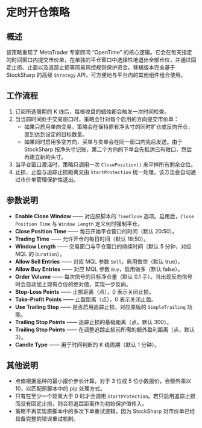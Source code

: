 # 定时开仓策略

## 概述
该策略重现了 MetaTrader 专家顾问 “OpenTime” 的核心逻辑。它会在每天指定的时间窗口内提交市价单，在单独的平仓窗口中选择性地退出全部仓位，并通过固定止损、止盈以及追踪止损等简易风控规则保护资金。移植版本完全基于 StockSharp 的高级 `Strategy` API，可方便地与平台内的其他组件组合使用。

## 工作流程
1. 订阅所选周期的 K 线后，每根收盘的蜡烛都会触发一次时间检查。
2. 当当前时间处于交易窗口时，策略会针对每个启用的方向提交市价单：
   - 如果只启用单向交易，策略会在保持原有净头寸的同时扩仓或反向开仓，直到达到设定的目标数量。
   - 如果同时启用多空方向，买单与卖单会在同一窗口内先后发送。由于 StockSharp 按净头寸记账，第二个方向的下单会先抵消已有敞口，然后再建立新的头寸。
3. 当平仓窗口激活时，策略只调用一次 `ClosePosition()` 来平掉所有剩余仓位。
4. 止损、止盈与追踪止损距离交由 `StartProtection` 统一处理，该方法会自动通过市价单管理保护性退出。

## 参数说明
- **Enable Close Window** —— 对应原脚本的 `TimeClose` 选项。启用后，`Close Position Time` 与 `Window Length` 定义何时强制平仓。
- **Close Position Time** —— 每日开始平仓窗口的时间（默认 20:50）。
- **Trading Time** —— 允许开仓的每日时间（默认 18:50）。
- **Window Length** —— 交易窗口与平仓窗口的持续时间（默认 5 分钟，对应 MQL 的 `Duration`）。
- **Allow Sell Entries** —— 对应 MQL 参数 `Sell`，启用做空（默认 true）。
- **Allow Buy Entries** —— 对应 MQL 参数 `Buy`，启用做多（默认 false）。
- **Order Volume** —— 每次信号的目标净仓量（默认 0.1 手）。当出现反向信号时会自动加上现有仓位的绝对值，实现一步反向。
- **Stop-Loss Points** —— 止损距离（点），0 表示关闭止损。
- **Take-Profit Points** —— 止盈距离（点），0 表示关闭止盈。
- **Use Trailing Stop** —— 是否启用追踪止损，对应原版的 `SimpleTrailing` 功能。
- **Trailing Stop Points** —— 追踪止损的基础距离（点，默认 300）。
- **Trailing Step Points** —— 在调整追踪止损前所需的额外盈利距离（点，默认 3）。
- **Candle Type** —— 用于时间判断的 K 线周期（默认 1 分钟）。

## 其他说明
- 点值根据品种的最小报价步长计算。对于 3 位或 5 位小数报价，会额外乘以 10，以匹配原脚本中的 pip 处理方式。
- 只有在至少一个距离大于 0 时才会调用 `StartProtection`。若只启用追踪止损而没有固定止损，则会将追踪距离作为初始保护值传入。
- 策略不再实现原脚本中的多次下单重试逻辑，因为 StockSharp 对市价单已经具备完整的错误重试机制。
